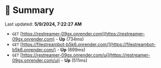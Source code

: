 # 📖 Summary
Last updated: **5/9/2024, 7:22:27 AM**

- `GET` [https://restreamer-09gx.onrender.com](https://restreamer-09gx.onrender.com) - **Up** (734ms)
- `GET` [https://filestreambot-b5k6.onrender.com/](https://filestreambot-b5k6.onrender.com/) - **Up** (699ms)
- `GET` [https://restreamer-09gx.onrender.com/ui](https://restreamer-09gx.onrender.com/ui) - **Up** (511ms)
